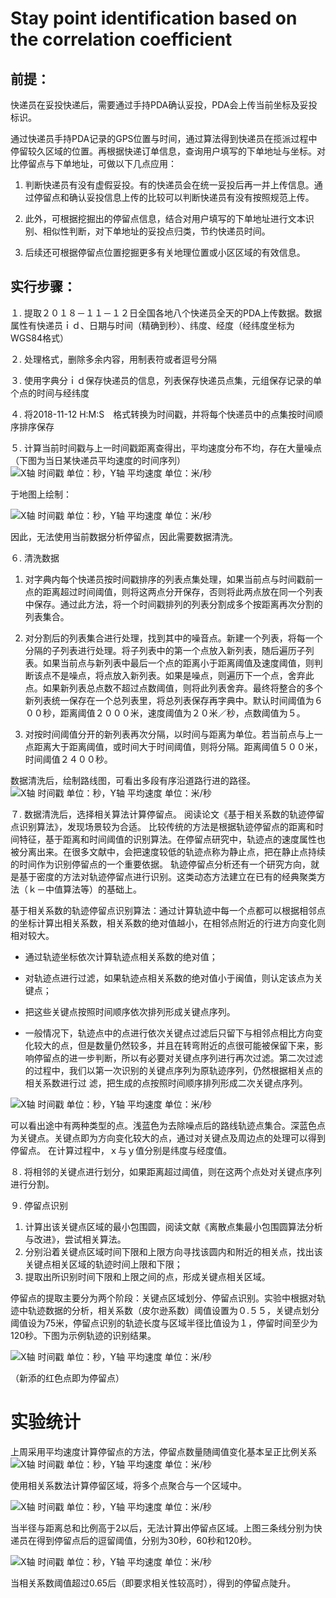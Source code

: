 # Stay point identification based on the correlation coefficient


## 前提：
快递员在妥投快递后，需要通过手持PDA确认妥投，PDA会上传当前坐标及妥投标识。

通过快递员手持PDA记录的GPS位置与时间，通过算法得到快递员在揽派过程中停留较久区域的位置。再根据快递订单信息，查询用户填写的下单地址与坐标。对比停留点与下单地址，可做以下几点应用：


  1. 判断快递员有没有虚假妥投。有的快递员会在统一妥投后再一并上传信息。通过停留点和确认妥投信息上传的比较可以判断快递员有没有按照规范上传。

  2. 此外，可根据挖掘出的停留点信息，结合对用户填写的下单地址进行文本识别、相似性判断，对下单地址的妥投点归类，节约快递员时间。

  3. 后续还可根据停留点位置挖掘更多有关地理位置或小区区域的有效信息。

## 实行步骤：

１. 提取２０１８－１１－１２日全国各地八个快递员全天的PDA上传数据。数据属性有快递员ｉｄ、日期与时间（精确到秒）、纬度、经度（经纬度坐标为WGS84格式）

２.	处理格式，删除多余内容，用制表符或者逗号分隔

３.	使用字典分ｉｄ保存快递员的信息，列表保存快递员点集，元组保存记录的单个点的时间与经纬度

４.	将2018-11-12 H:M:S　格式转换为时间戳，并将每个快递员中的点集按时间顺序排序保存

５.	计算当前时间戳与上一时间戳距离查得出，平均速度分布不均，存在大量噪点（下图为当日某快递员平均速度的时间序列）
![X轴 时间戳 单位：秒，Y轴 平均速度 单位：米/秒](p1.png 'p1')

于地图上绘制：

![X轴 时间戳 单位：秒，Y轴 平均速度 单位：米/秒](p2.png 'p2')

因此，无法使用当前数据分析停留点，因此需要数据清洗。

６. 清洗数据
   1. 对字典内每个快递员按时间戳排序的列表点集处理，如果当前点与时间戳前一点的距离超过时间阈值，则将这两点分开保存，否则将此两点放在同一个列表中保存。通过此方法，将一个时间戳排列的列表分割成多个按距离再次分割的列表集合。

2. 对分割后的列表集合进行处理，找到其中的噪音点。新建一个列表，将每一个分隔的子列表进行处理。将子列表中的第一个点放入新列表，随后遍历子列表。如果当前点与新列表中最后一个点的距离小于距离阈值及速度阈值，则判断该点不是噪点，将点放入新列表。如果是噪点，则遍历下一个点，舍弃此点。如果新列表总点数不超过点数阈值，则将此列表舍弃。最终将整合的多个新列表统一保存在一个总列表里，将总列表保存再字典中。默认时间阈值为６００秒，距离阈值２０００米，速度阈值为２０米／秒，点数阈值为５。

3. 对按时间阈值分开的新列表再次分隔，以时间与距离为单位。若当前点与上一点距离大于距离阈值，或时间大于时间阈值，则将分隔。距离阈值５００米，时间阈值２４００秒。

数据清洗后，绘制路线图，可看出多段有序沿道路行进的路径。
![X轴 时间戳 单位：秒，Y轴 平均速度 单位：米/秒](p3.png 'p3')

７.	数据清洗后，选择相关算法计算停留点。
阅读论文《基于相关系数的轨迹停留点识别算法》，发现场景较为合适。
比较传统的方法是根据轨迹停留点的距离和时间特征，基于距离和时间阈值的识别算法。在停留点研究中，轨迹点的速度属性也被分离出来。在很多文献中，会把速度较低的轨迹点称为静止点，把在静止点持续的时间作为识别停留点的一个重要依据。
轨迹停留点分析还有一个研究方向，就是基于密度的方法对轨迹停留点进行识别。这类动态方法建立在已有的经典聚类方法（ｋ－中值算法等）的基础上。

基于相关系数的轨迹停留点识别算法：通过计算轨迹中每一个点都可以根据相邻点的坐标计算出相关系数，相关系数的绝对值越小，在相邻点附近的行进方向变化则相对较大。
- 通过轨迹坐标依次计算轨迹点相关系数的绝对值；

- 对轨迹点进行过滤，如果轨迹点相关系数的绝对值小于闽值，则认定该点为关键点；

- 把这些关键点按照时间顺序依次排列形成关键点序列。

- 一般情况下，轨迹点中的点进行依次关键点过滤后只留下与相邻点相比方向变化较大的点，但是数量仍然较多，并且在转弯附近的点很可能被保留下来，影响停留点的进一步判断，所以有必要对关键点序列进行再次过滤。第二次过滤的过程中，我们以第一次识别的关键点序列为原轨迹序列，仍然根据相关点的相关系数进行过
滤，把生成的点按照时间顺序排列形成二次关键点序列。

![X轴 时间戳 单位：秒，Y轴 平均速度 单位：米/秒](p4.png 'p4')

可以看出途中有两种类型的点。浅蓝色为去除噪点后的路线轨迹点集合。深蓝色点为关键点。关键点即为方向变化较大的点，通过对关键点及周边点的处理可以得到停留点。
在计算过程中，ｘ与ｙ值分别是纬度与经度值。

８. 将相邻的关键点进行划分，如果距离超过阈值，则在这两个点处对关键点序列进行分割。

９.	停留点识别
1. 计算出该关键点区域的最小包围圆，阅读文献《离散点集最小包围圆算法分析与改进》，尝试相关算法。
2. 分别沿着关键点区域时间下限和上限方向寻找该圆内和附近的相关点，找出该关键点相关区域的轨迹时间上限和下限；
3. 提取出所识别时间下限和上限之间的点，形成关键点相关区域。


停留点的提取主要分为两个阶段：关键点区域划分、停留点识别。实验中根据对轨迹中轨迹数据的分析，相关系数（皮尔逊系数）阈值设置为０.５５，关键点划分阈值设为75米，停留点识别的轨迹长度与区域半径比值设为１，停留时间至少为120秒。下图为示例轨迹的识别结果。

![X轴 时间戳 单位：秒，Y轴 平均速度 单位：米/秒](p5.png 'p5')

（新添的红色点即为停留点）

# 实验统计

上周采用平均速度计算停留点的方法，停留点数量随阈值变化基本呈正比例关系
![X轴 时间戳 单位：秒，Y轴 平均速度 单位：米/秒](p6.png 'p6')

使用相关系数法计算停留区域，将多个点聚合与一个区域中。

 ![X轴 时间戳 单位：秒，Y轴 平均速度 单位：米/秒](p7.png 'p7')

当半径与距离总和比例高于2以后，无法计算出停留点区域。上图三条线分别为快递员在得到停留点后的逗留阈值，分别为30秒，60秒和120秒。

![X轴 时间戳 单位：秒，Y轴 平均速度 单位：米/秒](p8.png 'p8')

当相关系数阈值超过0.65后（即要求相关性较高时），得到的停留点陡升。
